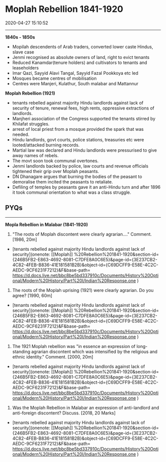 # Moplah Rebellion 1841-1920

2020-04-27 15:10:52

---

**1840s - 1850s**

- Mopilah descendents of Arab traders, converted lower caste Hindus, slave case
- Jenmi recognised as absolute owners of land, right to evict tenants
- Reduced Kanamdar(tenure holders) and cultivators to tenants and leaseholders
- Imar Qazi, Sayyid Alavi Tangal, Sayyid Fazal Pookkoya etc led
- Mosques became centres of mobilisation
- Centres were Manjeri, Kulathur, South malabar and Mattannur


**Moplah Rebellion (1921)**

- tenants rebelled against majority Hindu landlords against lack of security of tenure, renewal fees, high rents, oppressive extractions of landlords.
- Manjheri association of the Congress supported the tenants stirred by Khilafat struggles.
- arrest of local priest from a mosque provided the spark that was needed.
- Hindu landlords, govt courts, police stations, treasuries etc were looted/attacked burning records.
- Martial law was declared and Hindu landlords were pressurised to give away names of rebels.
- The movt soon took communal overtones.
- Jenmi landlords backed by police, law courts and revenue officials tightened their grip over Moplah peasants.
- DN Dhanagare argues that burning the bodies of the peasant to demoralise them incited the peasants to retaliate.
- Defiling of temples by peasants gave it an anti-Hindu turn and after 1896 it took communal orientation to what was a class struggle.

## PYQs

---

**Mopla Rebellion in Malabar (1841-1920)**

1. "The roots of Moplah discontent were clearly agrarian…." Comment. [1986, 20m]
- [tenants rebelled against majority Hindu landlords against lack of security](onenote: [[Moplah]] %20Rebellion%201841-1920&section-id={246B5FB2-E863-4692-8081-C7DFE8A0C6E5}&page-id={3E237CB2-4C82-4FEB-B836-41E181581B2B}&object-id={C69DCFF9-E58E-4C2C-AEDC-9CF6231F7212}&F&base-path= <https://d.docs.live.net/bbc8be5bd337910c/Documents/History%20Optional/Modern%20History/Part%20I/Indian%20Response.one> )

1. The roots of the Moplah uprising (1921) were clearly agrarian. Do you agree? [1990, 60m]
- [tenants rebelled against majority Hindu landlords against lack of security](onenote: [[Moplah]] %20Rebellion%201841-1920&section-id={246B5FB2-E863-4692-8081-C7DFE8A0C6E5}&page-id={3E237CB2-4C82-4FEB-B836-41E181581B2B}&object-id={C69DCFF9-E58E-4C2C-AEDC-9CF6231F7212}&F&base-path= <https://d.docs.live.net/bbc8be5bd337910c/Documents/History%20Optional/Modern%20History/Part%20I/Indian%20Response.one> )

1. The 1921 Moplah rebellion was "in essence an expression of long-standing agrarian discontent which was intensified by the religious and ethnic identity." Comment. [2000,
20m]
- [tenants rebelled against majority Hindu landlords against lack of security](onenote: [[Moplah]] %20Rebellion%201841-1920&section-id={246B5FB2-E863-4692-8081-C7DFE8A0C6E5}&page-id={3E237CB2-4C82-4FEB-B836-41E181581B2B}&object-id={C69DCFF9-E58E-4C2C-AEDC-9CF6231F7212}&F&base-path= <https://d.docs.live.net/bbc8be5bd337910c/Documents/History%20Optional/Modern%20History/Part%20I/Indian%20Response.one> )

1. Was the Moplah Rebellion in Malabar an expression of anti-landlord and anti-foreign discontent? Discuss. [2018, 20 Marks]
- [tenants rebelled against majority Hindu landlords against lack of security](onenote: [[Moplah]] %20Rebellion%201841-1920&section-id={246B5FB2-E863-4692-8081-C7DFE8A0C6E5}&page-id={3E237CB2-4C82-4FEB-B836-41E181581B2B}&object-id={C69DCFF9-E58E-4C2C-AEDC-9CF6231F7212}&F&base-path= <https://d.docs.live.net/bbc8be5bd337910c/Documents/History%20Optional/Modern%20History/Part%20I/Indian%20Response.one> )
